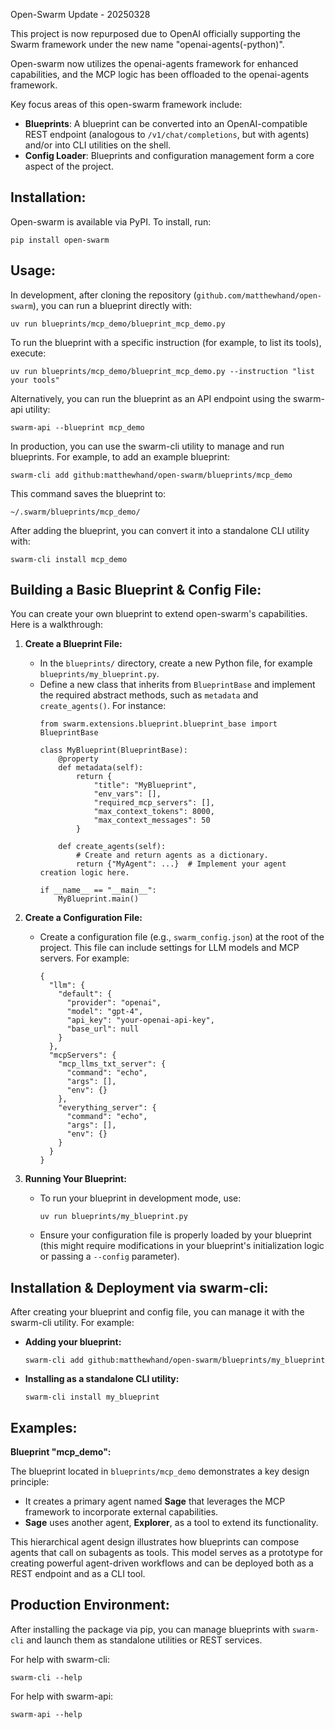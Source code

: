Open-Swarm Update - 20250328

This project is now repurposed due to OpenAI officially supporting the Swarm framework under the new name "openai-agents(-python)".

Open-swarm now utilizes the openai-agents framework for enhanced capabilities, and the MCP logic has been offloaded to the openai-agents framework.

Key focus areas of this open-swarm framework include:
- **Blueprints**: A blueprint can be converted into an OpenAI-compatible REST endpoint (analogous to `/v1/chat/completions`, but with agents) and/or into CLI utilities on the shell.
- **Config Loader**: Blueprints and configuration management form a core aspect of the project.

Installation:
-------------
Open-swarm is available via PyPI. To install, run:
```
pip install open-swarm
```

Usage:
------
In development, after cloning the repository (`github.com/matthewhand/open-swarm`), you can run a blueprint directly with:
```
uv run blueprints/mcp_demo/blueprint_mcp_demo.py
```

To run the blueprint with a specific instruction (for example, to list its tools), execute:
```
uv run blueprints/mcp_demo/blueprint_mcp_demo.py --instruction "list your tools"
```

Alternatively, you can run the blueprint as an API endpoint using the swarm-api utility:
```
swarm-api --blueprint mcp_demo
```

In production, you can use the swarm-cli utility to manage and run blueprints. For example, to add an example blueprint:
```
swarm-cli add github:matthewhand/open-swarm/blueprints/mcp_demo
```
This command saves the blueprint to:
```
~/.swarm/blueprints/mcp_demo/
```
After adding the blueprint, you can convert it into a standalone CLI utility with:
```
swarm-cli install mcp_demo
```

Building a Basic Blueprint & Config File:
------------------------------------------
You can create your own blueprint to extend open-swarm's capabilities. Here is a walkthrough:

1. **Create a Blueprint File:**
   - In the `blueprints/` directory, create a new Python file, for example `blueprints/my_blueprint.py`.
   - Define a new class that inherits from `BlueprintBase` and implement the required abstract methods, such as `metadata` and `create_agents()`. For instance:
     ```
     from swarm.extensions.blueprint.blueprint_base import BlueprintBase

     class MyBlueprint(BlueprintBase):
         @property
         def metadata(self):
             return {
                 "title": "MyBlueprint",
                 "env_vars": [],
                 "required_mcp_servers": [],
                 "max_context_tokens": 8000,
                 "max_context_messages": 50
             }

         def create_agents(self):
             # Create and return agents as a dictionary.
             return {"MyAgent": ...}  # Implement your agent creation logic here.

     if __name__ == "__main__":
         MyBlueprint.main()
     ```

2. **Create a Configuration File:**
   - Create a configuration file (e.g., `swarm_config.json`) at the root of the project. This file can include settings for LLM models and MCP servers. For example:
     ```
     {
       "llm": {
         "default": {
           "provider": "openai",
           "model": "gpt-4",
           "api_key": "your-openai-api-key",
           "base_url": null
         }
       },
       "mcpServers": {
         "mcp_llms_txt_server": {
           "command": "echo",
           "args": [],
           "env": {}
         },
         "everything_server": {
           "command": "echo",
           "args": [],
           "env": {}
         }
       }
     }
     ```

3. **Running Your Blueprint:**
   - To run your blueprint in development mode, use:
     ```
     uv run blueprints/my_blueprint.py
     ```
   - Ensure your configuration file is properly loaded by your blueprint (this might require modifications in your blueprint's initialization logic or passing a `--config` parameter).

Installation & Deployment via swarm-cli:
--------------------------------------------
After creating your blueprint and config file, you can manage it with the swarm-cli utility. For example:
- **Adding your blueprint:**
  ```
  swarm-cli add github:matthewhand/open-swarm/blueprints/my_blueprint
  ```
- **Installing as a standalone CLI utility:**
  ```
  swarm-cli install my_blueprint
  ```

Examples:
---------
**Blueprint "mcp_demo":**

The blueprint located in `blueprints/mcp_demo` demonstrates a key design principle:
- It creates a primary agent named **Sage** that leverages the MCP framework to incorporate external capabilities.
- **Sage** uses another agent, **Explorer**, as a tool to extend its functionality.

This hierarchical agent design illustrates how blueprints can compose agents that call on subagents as tools. This model serves as a prototype for creating powerful agent-driven workflows and can be deployed both as a REST endpoint and as a CLI tool.

Production Environment:
-----------------------
After installing the package via pip, you can manage blueprints with `swarm-cli` and launch them as standalone utilities or REST services.

For help with swarm-cli:
```
swarm-cli --help
```

For help with swarm-api:
```
swarm-api --help
